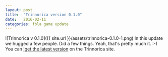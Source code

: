 ```yaml
---
layout: post
title:  "Trinnorica version 0.1.0"
date:   2016-02-11
categories: fbla game update
---
```

![Trinnorica v 0.1.0]({{ site.url }}/assets/trinnorica-0.1.0-1.png)
In this update we hugged a few people. Did a few things. Yeah, that's pretty much it. :-)
You can [!get the latest version](http://FBLA-game.github.io) on the Trinnorica site.

